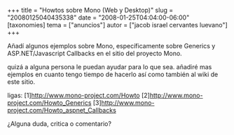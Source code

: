 +++
title = "Howtos sobre Mono (Web y Desktop)"
slug = "20080125040435338"
date = "2008-01-25T04:04:00-06:00"
[taxonomies]
tema = ["anuncios"]
autor = ["jacob israel cervantes luevano"]
+++

Añadí algunos ejemplos sobre Mono, específicamente sobre Generics y
ASP.NET/Javascript Callbacks en el sitio del proyecto Mono.

quizá a alguna persona le puedan ayudar para lo que sea. añadiré mas
ejemplos en cuanto tengo tiempo de hacerlo así como también al wiki de
este sitio.

ligas:
\[1\]<a href="http://www.mono-project.com/Howto">http://www.mono-project.com/Howto</a>
\[2\]<a href="http://www.mono-project.com/Howto_Generics">http://www.mono-project.com/Howto_Generics</a>
\[3\]<a href="http://www.mono-project.com/Howto_aspnet_Callbacks">http://www.mono-project.com/Howto_aspnet_Callbacks</a>

¿Alguna duda, critica o comentario?
